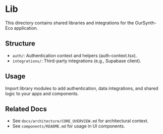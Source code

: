 # Lib

This directory contains shared libraries and integrations for the OurSynth-Eco application.

## Structure

- `auth/`: Authentication context and helpers (auth-context.tsx).
- `integrations/`: Third-party integrations (e.g., Supabase client).

## Usage

Import library modules to add authentication, data integrations, and shared logic to your apps and components.

## Related Docs

- See `docs/architecture/CORE_OVERVIEW.md` for architectural context.
- See `components/README.md` for usage in UI components.
